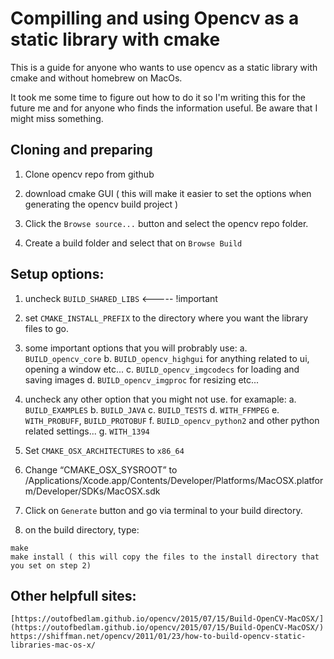 # Compilling and using Opencv as a static library with cmake


This is a guide for anyone who wants to use opencv as a static library with cmake and without homebrew on MacOs. 

It took me some time to figure out how to do it so I'm writing this for the future me and for anyone who finds the information useful. Be aware that I might miss something.


## Cloning and preparing
1. Clone opencv repo from github 
2. download cmake GUI ( this will make it easier to set the options when generating the opencv build project )

3. Click the `Browse source...` button and select the opencv repo folder. 
4. Create a build folder and select that on `Browse Build`

## Setup options:

1. uncheck `BUILD_SHARED_LIBS` <----- !important
2. set `CMAKE_INSTALL_PREFIX` to the directory where you want the library files to go.

3. some important options that you will probrably use: 
	a. `BUILD_opencv_core` 
	b. `BUILD_opencv_highgui` for anything related to ui, opening a window etc...
	c. `BUILD_opencv_imgcodecs` for loading and saving images
	d. `BUILD_opencv_imgproc`  for resizing etc... 

4. uncheck  any other option that you might not use. for examaple:
	a. `BUILD_EXAMPLES`
	b. `BUILD_JAVA`
	c. `BUILD_TESTS`
	d. `WITH_FFMPEG`
	e. `WITH_PROBUFF`, `BUILD_PROTOBUF`
	f. `BUILD_opencv_python2` and other python related settings...
	g. `WITH_1394`


5. Set `CMAKE_OSX_ARCHITECTURES` to `x86_64`

6. Change “CMAKE_OSX_SYSROOT” to /Applications/Xcode.app/Contents/Developer/Platforms/MacOSX.platform/Developer/SDKs/MacOSX.sdk

7. Click on `Generate` button and go via terminal to your build directory.

8. on the build directory, type:
 ```
 make
 make install ( this will copy the files to the install directory that you set on step 2)
 ```


## Other helpfull sites:
	[https://outofbedlam.github.io/opencv/2015/07/15/Build-OpenCV-MacOSX/](https://outofbedlam.github.io/opencv/2015/07/15/Build-OpenCV-MacOSX/)
	https://shiffman.net/opencv/2011/01/23/how-to-build-opencv-static-libraries-mac-os-x/
